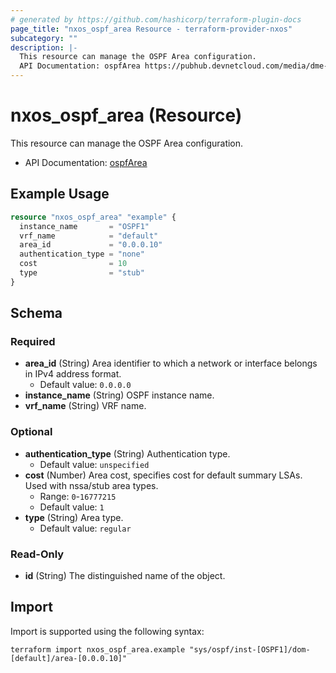 ```yaml
---
# generated by https://github.com/hashicorp/terraform-plugin-docs
page_title: "nxos_ospf_area Resource - terraform-provider-nxos"
subcategory: ""
description: |-
  This resource can manage the OSPF Area configuration.
  API Documentation: ospfArea https://pubhub.devnetcloud.com/media/dme-docs-10-2-2/docs/Routing%20and%20Forwarding/ospf:Area/
---
```


# nxos_ospf_area (Resource)

This resource can manage the OSPF Area configuration.

- API Documentation: [ospfArea](https://pubhub.devnetcloud.com/media/dme-docs-10-2-2/docs/Routing%20and%20Forwarding/ospf:Area/)

## Example Usage

```terraform
resource "nxos_ospf_area" "example" {
  instance_name       = "OSPF1"
  vrf_name            = "default"
  area_id             = "0.0.0.10"
  authentication_type = "none"
  cost                = 10
  type                = "stub"
}
```

<!-- schema generated by tfplugindocs -->
## Schema

### Required

- **area_id** (String) Area identifier to which a network or interface belongs in IPv4 address format.
  - Default value: `0.0.0.0`
- **instance_name** (String) OSPF instance name.
- **vrf_name** (String) VRF name.

### Optional

- **authentication_type** (String) Authentication type.
  - Default value: `unspecified`
- **cost** (Number) Area cost, specifies cost for default summary LSAs. Used with nssa/stub area types.
  - Range: `0`-`16777215`
  - Default value: `1`
- **type** (String) Area type.
  - Default value: `regular`

### Read-Only

- **id** (String) The distinguished name of the object.

## Import

Import is supported using the following syntax:

```shell
terraform import nxos_ospf_area.example "sys/ospf/inst-[OSPF1]/dom-[default]/area-[0.0.0.10]"
```
